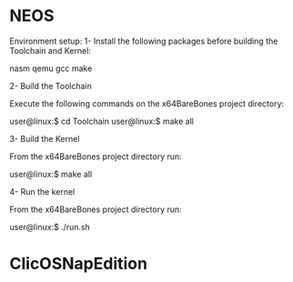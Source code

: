 # NEOS

Environment setup:
1- Install the following packages before building the Toolchain and Kernel:

nasm qemu gcc make

2- Build the Toolchain

Execute the following commands on the x64BareBones project directory:

  user@linux:$ cd Toolchain
  user@linux:$ make all

3- Build the Kernel

From the x64BareBones project directory run:

  user@linux:$ make all

4- Run the kernel

From the x64BareBones project directory run:

  user@linux:$ ./run.sh

# ClicOSNapEdition
